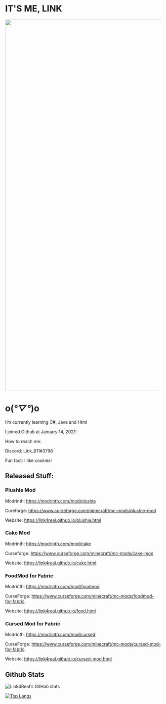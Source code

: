 # IT'S ME, LINK 

<img valign="middle" src="https://i.imgur.com/y5JmwC6.png" width="1200px">

# o(*°▽°*)o

I’m currently learning C#, Java and Html

I joined Github at January 14, 2021!

How to reach me: 

Discord: Link_911#3798

Fun fact: I like cookies!

## Released Stuff:

### Plushie Mod

Modrinth: https://modrinth.com/mod/plushie

Cureforge: https://www.curseforge.com/minecraft/mc-mods/plushie-mod

Website: https://link4real.github.io/plushie.html

### Cake Mod

Modrinth: https://modrinth.com/mod/cake

Curseforge: https://www.curseforge.com/minecraft/mc-mods/cake-mod

Website: https://link4real.github.io/cake.html

### FoodMod for Fabric

Modrinth: https://modrinth.com/mod/foodmod

CurseForge: https://www.curseforge.com/minecraft/mc-mods/foodmod-for-fabric

Website: https://link4real.github.io/food.html

### Cursed Mod for Fabric

Modrinth: https://modrinth.com/mod/cursed

CurseForge: https://www.curseforge.com/minecraft/mc-mods/cursed-mod-for-fabric

Website: https://link4real.github.io/cursed-mod.html


## Github Stats

![Link4Real's GitHub stats](https://github-readme-stats.vercel.app/api?username=link4real&show_icons=true&theme=tokyonight)

[![Top Langs](https://github-readme-stats.vercel.app/api/top-langs/?username=Link4real&theme=tokyonight&langs_count=10)](https://github.com/anuraghazra/github-readme-stats)


